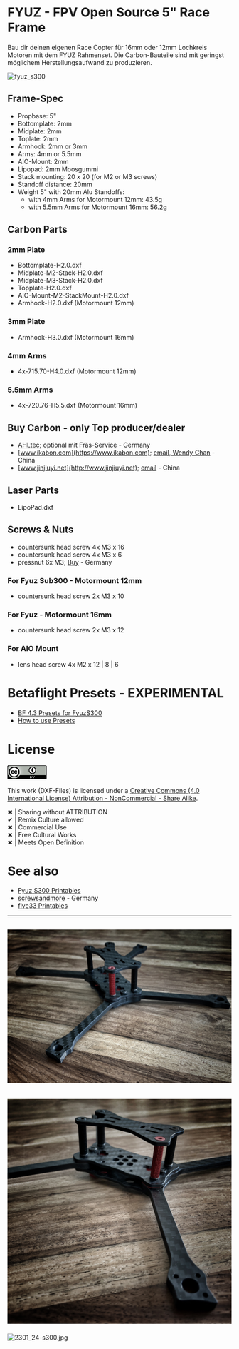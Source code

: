 # FYUZ - FPV Open Source 5" Race Frame

Bau dir deinen eigenen Race Copter für 16mm oder 12mm Lochkreis Motoren mit dem FYUZ Rahmenset. Die Carbon-Bauteile sind mit geringst möglichem Herstellungsaufwand zu produzieren.  

![fyuz_s300](Images/2301_00-s300-combo.png)


## Frame-Spec
* Propbase: 5"  
* Bottomplate: 2mm
* Midplate: 2mm
* Toplate: 2mm
* Armhook: 2mm or 3mm
* Arms: 4mm or 5.5mm
* AIO-Mount: 2mm
* Lipopad: 2mm Moosgummi
* Stack mounting: 20 x 20 (for M2 or M3 screws)
* Standoff distance: 20mm
* Weight 5" with 20mm Alu Standoffs:  
  * with 4mm Arms for Motormount 12mm: 43.5g  
  * with 5.5mm Arms for Motormount 16mm: 56.2g  


## Carbon Parts

### 2mm Plate
* Bottomplate-H2.0.dxf  
* Midplate-M2-Stack-H2.0.dxf  
* Midplate-M3-Stack-H2.0.dxf  
* Topplate-H2.0.dxf  
* AIO-Mount-M2-StackMount-H2.0.dxf  
* Armhook-H2.0.dxf (Motormount 12mm)  

### 3mm Plate
* Armhook-H3.0.dxf (Motormount 16mm)  

### 4mm Arms
* 4x-715.70-H4.0.dxf (Motormount 12mm)  

### 5.5mm Arms
* 4x-720.76-H5.5.dxf (Motormount 16mm)  

## Buy Carbon - only Top producer/dealer
* [AHLtec](https://www.ahltec.de/shop/de/); optional mit Fräs-Service - Germany  
* [www.ikabon.com](https://www.ikabon.com); [email, Wendy Chan](mailto:info@ikabon.com) - China  
* [www.jinjiuyi.net](http://www.jinjiuyi.net); [email](mailto:info@jinjiuyi.net) - China  


## Laser Parts
* LipoPad.dxf


## Screws & Nuts

* countersunk head screw 4x M3 x 16  
* countersunk head screw 4x M3 x 6  
* pressnut 6x M3; [Buy](https://www.copterfarm.de/einpressmuttern-m3-10er-set-521.html) - Germany  

### For Fyuz Sub300 - Motormount 12mm
* countersunk head screw 2x M3 x 10

### For Fyuz - Motormount 16mm
* countersunk head screw 2x M3 x 12

### For AIO Mount
* lens head screw 4x M2 x 12 | 8 | 6


# Betaflight Presets - EXPERIMENTAL
* [BF 4.3 Presets for FyuzS300](https://github.com/moorfpv/betaflight-presets)
* [How to use Presets](https://betaflight.de/docs/knowledge-base/hintergrundwissen/betaflight-presets/)


# License

[![Creative Commons (4.0 International License) Attribution - NonCommercial - Share Alike](Images/CC.png)](https://creativecommons.org/licenses/by-nc-sa/4.0/deed.en)

This work (DXF-Files) is licensed under a [Creative Commons (4.0 International License) Attribution - NonCommercial - Share Alike](https://creativecommons.org/licenses/by-nc-sa/4.0/deed.en).  

✖ | Sharing without ATTRIBUTION  
✔ | Remix Culture allowed  
✖ | Commercial Use  
✖ | Free Cultural Works  
✖ | Meets Open Definition  


# See also
* [Fyuz S300 Printables](https://www.printables.com/model/322457-sub300fpv-fyuz/files)  
* [screwsandmore](https://www.screwsandmore.de/en) - Germany  
* [five33 Printables](https://www.printables.com/model/243738-five33-lightswitch)  

---

![2301_22-s300.jpg](Images/2301_22-s300.jpg)
---
![2301_23-s300.jpg](Images/2301_23-s300.jpg)
---
![2301_24-s300.jpg](Images/2301_24-s300.jpg)
